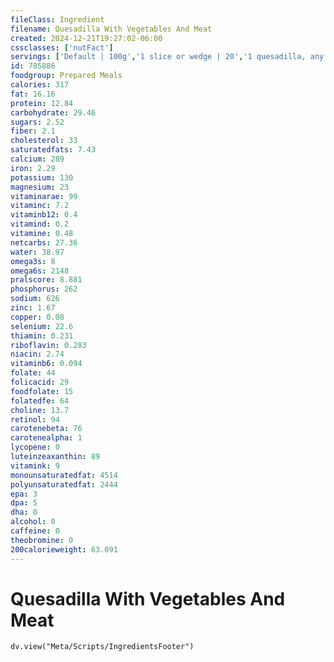 ```yaml
---
fileClass: Ingredient
filename: Quesadilla With Vegetables And Meat
created: 2024-12-21T19:27:02-06:00
cssclasses: ['nutFact']
servings: ['Default | 100g','1 slice or wedge | 20','1 quesadilla, any size | 158','1 cup | 95']
id: 785886
foodgroup: Prepared Meals
calories: 317
fat: 16.16
protein: 12.84
carbohydrate: 29.46
sugars: 2.52
fiber: 2.1
cholesterol: 33
saturatedfats: 7.43
calcium: 289
iron: 2.29
potassium: 130
magnesium: 23
vitaminarae: 99
vitaminc: 7.2
vitaminb12: 0.4
vitamind: 0.2
vitamine: 0.48
netcarbs: 27.36
water: 38.97
omega3s: 8
omega6s: 2148
pralscore: 8.881
phosphorus: 262
sodium: 626
zinc: 1.67
copper: 0.08
selenium: 22.6
thiamin: 0.231
riboflavin: 0.283
niacin: 2.74
vitaminb6: 0.094
folate: 44
folicacid: 29
foodfolate: 15
folatedfe: 64
choline: 13.7
retinol: 94
carotenebeta: 76
carotenealpha: 1
lycopene: 0
luteinzeaxanthin: 89
vitamink: 9
monounsaturatedfat: 4514
polyunsaturatedfat: 2444
epa: 3
dpa: 5
dha: 0
alcohol: 0
caffeine: 0
theobromine: 0
200calorieweight: 63.091
---
```


# Quesadilla With Vegetables And Meat

```dataviewjs
dv.view("Meta/Scripts/IngredientsFooter")
```